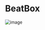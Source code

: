 # BeatBox
![image](https://user-images.githubusercontent.com/63457088/133090645-39bf946f-0393-4316-8aba-8f841b4f0bea.png)
